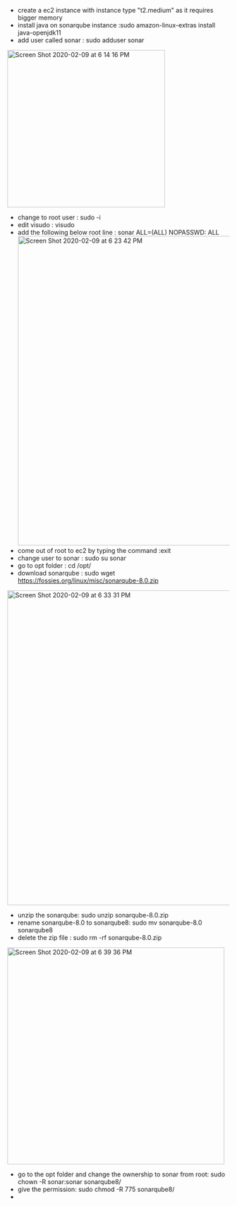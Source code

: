 - create a ec2 instance with instance type "t2.medium" as it requires bigger memory
- install java on sonarqube instance :sudo amazon-linux-extras install java-openjdk11 
- add user called sonar :  sudo adduser sonar
<img width="357" alt="Screen Shot 2020-02-09 at 6 14 16 PM" src="https://user-images.githubusercontent.com/59787273/74113145-0fae8900-4b68-11ea-970e-c178072e31db.png">

- change to root user : sudo -i
- edit visudo : visudo
- add the following below root line :
    sonar   ALL=(ALL)       NOPASSWD: ALL
    <img width="702" alt="Screen Shot 2020-02-09 at 6 23 42 PM" src="https://user-images.githubusercontent.com/59787273/74113393-65cffc00-4b69-11ea-8178-2889d297363d.png">
- come out of root to ec2 by typing the command :exit
- change user to sonar : sudo su sonar
- go to opt folder :  cd /opt/
- download sonarqube : sudo wget https://fossies.org/linux/misc/sonarqube-8.0.zip
<img width="714" alt="Screen Shot 2020-02-09 at 6 33 31 PM" src="https://user-images.githubusercontent.com/59787273/74113580-b4ca6100-4b6a-11ea-9824-4b6a2e944542.png">

- unzip the sonarqube: sudo unzip sonarqube-8.0.zip
- rename sonarqube-8.0 to sonarqube8: sudo mv sonarqube-8.0 sonarqube8
- delete the zip file : sudo rm -rf sonarqube-8.0.zip
<img width="492" alt="Screen Shot 2020-02-09 at 6 39 36 PM" src="https://user-images.githubusercontent.com/59787273/74113707-8d27c880-4b6b-11ea-863b-421dfadeaac2.png">

- go to the opt folder and change the ownership to sonar from root: sudo chown -R sonar:sonar sonarqube8/
- give the permission: sudo chmod -R 775 sonarqube8/
- 
